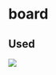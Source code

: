 # board


## Used
<img src="https://img.shields.io/badge/Node.js-E34F26?style=flat-square&logo=Node.js&logoColor=#339933"/>

